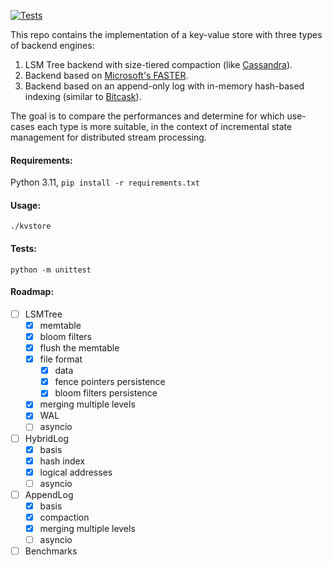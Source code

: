 [![Tests](https://github.com/nikosgavalas/kvstore/actions/workflows/run_tests.yml/badge.svg)](https://github.com/nikosgavalas/kvstore/actions/workflows/run_tests.yml)

This repo contains the implementation of a key-value store with three types of backend engines:
1. LSM Tree backend with size-tiered compaction (like [Cassandra](https://cassandra.apache.org/_/index.html)).
2. Backend based on [Microsoft's FASTER](https://microsoft.github.io/FASTER/docs/td-research-papers/).
3. Backend based on an append-only log with in-memory hash-based indexing (similar to [Bitcask](https://riak.com/assets/bitcask-intro.pdf)).

The goal is to compare the performances and determine for which use-cases each type is more suitable, in the context of incremental state management for distributed stream processing.

#### Requirements:

Python 3.11, `pip install -r requirements.txt`

#### Usage:

`./kvstore`

#### Tests:

`python -m unittest`

#### Roadmap:

- [ ] LSMTree
  - [x] memtable
  - [x] bloom filters
  - [x] flush the memtable
  - [x] file format
    - [x] data
    - [x] fence pointers persistence
    - [x] bloom filters persistence
  - [x] merging multiple levels
  - [x] WAL
  - [ ] asyncio
- [ ] HybridLog
  - [x] basis
  - [x] hash index
  - [x] logical addresses
  - [ ] asyncio
- [ ] AppendLog
  - [x] basis
  - [x] compaction
  - [x] merging multiple levels
  - [ ] asyncio
- [ ] Benchmarks

